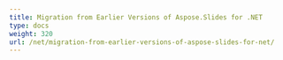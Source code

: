 ```yaml
---
title: Migration from Earlier Versions of Aspose.Slides for .NET
type: docs
weight: 320
url: /net/migration-from-earlier-versions-of-aspose-slides-for-net/
---
```



